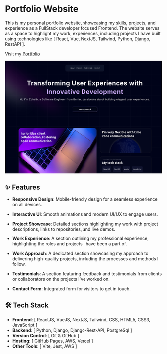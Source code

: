 
# Portfolio Website

This is my personal portfolio website, showcasing my skills, projects, and experience as a FullStack developer focused Frontend. The website serves as a space to highlight my work, experiences, including projects I have built using technologies like [ React, Vue, NextJS, Tailwind, Python, Django, RestAPI ].

Visit my [Portfolio](https://my-portfolio-iota-ten-10.vercel.app/) 

![Portfolio Preview](./public/readme/porfolio.png)



## ✨ Features

- **Responsive Design**: Mobile-friendly design for a seamless experience on all devices.
- **Interactive UI**: Smooth animations and modern UI/UX to engage users.
- **Project Showcase**: Detailed sections highlighting my work with project descriptions, links to repositories, and live demos.
- **Work Experience**: A section outlining my professional experience, highlighting the roles and projects I have been a part of.

- **Work Approach**: A dedicated section showcasing my approach to delivering high-quality projects, including the processes and methods I follow.
- **Testimonials**: A section featuring feedback and testimonials from clients or collaborators on the projects I've worked on.
- **Contact Form**: Integrated form for visitors to get in touch.


## 🛠️ Tech Stack

- **Frontend**: [ ReactJS, VueJS, NextJS, Tailwind, CSS, HTML5, CSS3, JavaScript ]
- **Backend**: [ Python, Django, Django-Rest-API, PostgreSql ]
- **Version Control**: [ Git & GitHub ]
- **Hosting**: [ GitHub Pages, AWS, Vercel ]
- **Other Tools**: [ Vite, Jest, AWS ]
